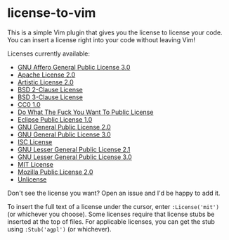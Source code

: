 # license-to-vim

This is a simple Vim plugin that gives you the license to license your code.
You can insert a license right into your code without leaving Vim!

Licenses currently available:
* [GNU Affero General Public License 3.0](https://opensource.org/licenses/AGPL-3.0)
* [Apache License 2.0](https://opensource.org/licenses/Apache-2.0)
* [Artistic License 2.0](https://opensource.org/licenses/Artistic-2.0)
* [BSD 2-Clause License](https://opensource.org/licenses/BSD-2-Clause)
* [BSD 3-Clause License](https://opensource.org/licenses/BSD-3-Clause)
* [CC0 1.0](https://creativecommons.org/publicdomain/zero/1.0)
* [Do What The Fuck You Want To Public License](http://www.wtfpl.net)
* [Eclipse Public License 1.0](https://opensource.org/licenses/EPL-1.0)
* [GNU General Public License 2.0](https://opensource.org/licenses/GPL-2.0)
* [GNU General Public License 3.0](https://opensource.org/licenses/GPL-3.0)
* [ISC License](https://opensource.org/licenses/ISC)
* [GNU Lesser General Public License 2.1](https://opensource.org/licenses/LGPL-2.1)
* [GNU Lesser General Public License 3.0](https://opensource.org/licenses/LGPL-3.0)
* [MIT License](https://opensource.org/licenses/MIT)
* [Mozilla Public License 2.0](https://opensource.org/licenses/MPL-2.0)
* [Unlicense](http://unlicense.org)

Don't see the license you want?
Open an issue and I'd be happy to add it.

To insert the full text of a license under the cursor, enter `:License('mit')` (or whichever you choose).
Some licenses require that license stubs be inserted at the top of files.
For applicable licenses, you can get the stub using `:Stub('agpl')` (or whichever).
